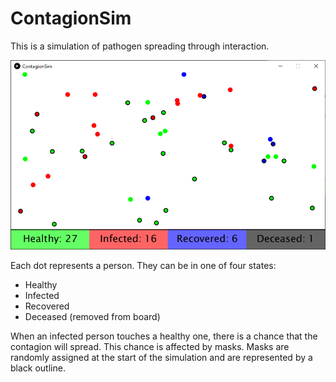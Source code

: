 # ContagionSim
This is a simulation of pathogen spreading through interaction. 

![Screenshot](./screenshot.png)

Each dot represents a person. They can be in one of four states:

* Healthy
* Infected
* Recovered
* Deceased (removed from board)

When an infected person touches a healthy one, there is a chance that the contagion will spread. This chance is affected by masks. Masks are randomly assigned at the start of the simulation and are represented by a black outline.